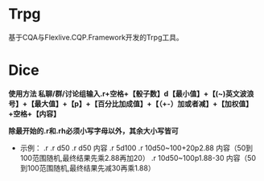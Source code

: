 ﻿# Trpg
基于CQA与Flexlive.CQP.Framework开发的Trpg工具。

# Dice
**使用方法 私聊/群/讨论组输入.r+空格+【骰子数】d【最小值】+【(~)英文波浪号】+【最大值】+【p】+【百分比加成值】+【（+-）加或者减】+【加权值】+空格+【内容】**

**除最开始的.r和.rh必须小写字母以外，其余大小写皆可**

* 示例：
    .r
    .r d50
    .r d50 内容
    .r 5d100
    .r 10d50~100+20p2.88 内容（50到100范围随机,最终结果先乘2.88再加20）
    .r 10d50~100p1.88-30 内容（50到100范围随机,最终结果先减30再乘1.88）
